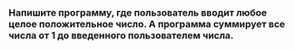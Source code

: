 ### Напишите программу, где пользователь вводит любое целое положительное число. А программа суммирует все числа от 1 до введенного пользователем числа.
